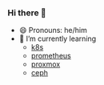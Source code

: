 ### Hi there 👋

- 😄 Pronouns: he/him
- 🌱 I’m currently learning
  - [k8s](https://kubernetes.io/)
  - [prometheus](https://prometheus.io/)
  - [proxmox](https://proxmox.com/en/)
  - [ceph](https://ceph.io/)

<!--
**pgmac/pgmac** is a ✨ _special_ ✨ repository because its `README.md` (this file) appears on your GitHub profile.

Here are some ideas to get you started:

- 👯 I’m looking to collaborate on ...
- 🤔 I’m looking for help with ...
- 💬 Ask me about ...
- 📫 How to reach me: ...
- ⚡ Fun fact: ...
-->
